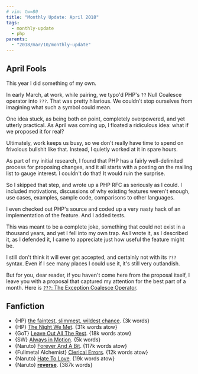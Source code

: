 ```yaml
---
# vim: tw=80
title: "Monthly Update: April 2018"
tags:
  - monthly-update
  - php
parents:
  - "2018/mar/10/monthly-update"
---
```


## April Fools

<a id=april-fools></a>

This year I did something of my own.

In early March, at work, while pairing, we typo'd PHP's `??` Null Coalesce
operator into `???`. That was pretty hilarious. We couldn't stop ourselves from
imagining what such a symbol could mean.

One idea stuck, as being both on point, completely overpowered, and yet utterly
practical. As April was coming up, I floated a ridiculous idea: what if we
proposed it for real?

Ultimately, work keeps us busy, so we don't really have time to spend on
frivolous bullshit like that. Instead, I quietly worked at it in spare hours.

As part of my initial research, I found that PHP has a fairly well-delimited
process for proposing changes, and it all starts with a posting on the mailing
list to gauge interest. I couldn't do that! It would ruin the surprise.

So I skipped that step, and wrote up a PHP RFC as seriously as I could. I
included motivations, discussions of why existing features weren't enough, use
cases, examples, sample code, comparisons to other languages.

I even checked out PHP's source and coded up a very nasty hack of an
implementation of the feature. And I added tests.

This was meant to be a complete joke, something that could not exist in a
thousand years, and yet I fell into my own trap. As I wrote it, as I described
it, as I defended it, I came to appreciate just how useful the feature might be.

I still don't think it will ever get accepted, and certainly not with its `???`
syntax. Even if I see many places I could use it, it's still very outlandish.

But for you, dear reader, if you haven't come here from the proposal itself, I
leave you with a proposal that captured my attention for the best part of a
month. Here is [`???`: The Exception Coalesce Operator][???].

[???]: https://github.com/passcod/rfc-exception-coalesce-operator

## Fanfiction

 - {HP} [the faintest, slimmest, wildest chance](https://archiveofourown.org/works/14016324). {3k words}
 - {HP} [The Night We Met](https://archiveofourown.org/works/13094601). {31k words atow}
 - {GoT} [Leave Out All The Rest](https://archiveofourown.org/works/13348173). {18k words atow}
 - {SW} [Always in Motion](https://archiveofourown.org/works/13820787). {5k words}
 - {Naruto} [Forever And A Bit](https://archiveofourown.org/works/11592624). {117k words atow}
 - {Fullmetal Alchemist} [Clerical Errors](https://archiveofourown.org/works/13980036). {12k words atow}
 - {Naruto} [Hate To Love](https://archiveofourown.org/works/12109287). {19k words atow}
 - {Naruto} **[reverse](https://archiveofourown.org/works/5339486)**. {387k words}
